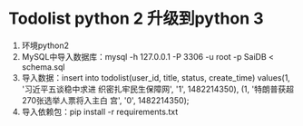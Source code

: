 # Todolist python 2 升级到python 3

1. 环境python2
2. MySQL中导入数据库：mysql -h 127.0.0.1 -P 3306 -u root -p SaiDB < schema.sql
3. 导入数据：insert into todolist(user_id, title, status, create_time) values(1, '习近平五谈稳中求进 织密扎牢民生保障网', '1', 1482214350), (1, '特朗普获超270张选举人票将入主白 宫', '0', 1482214350);
4. 导入依赖包：pip install -r requirements.txt


